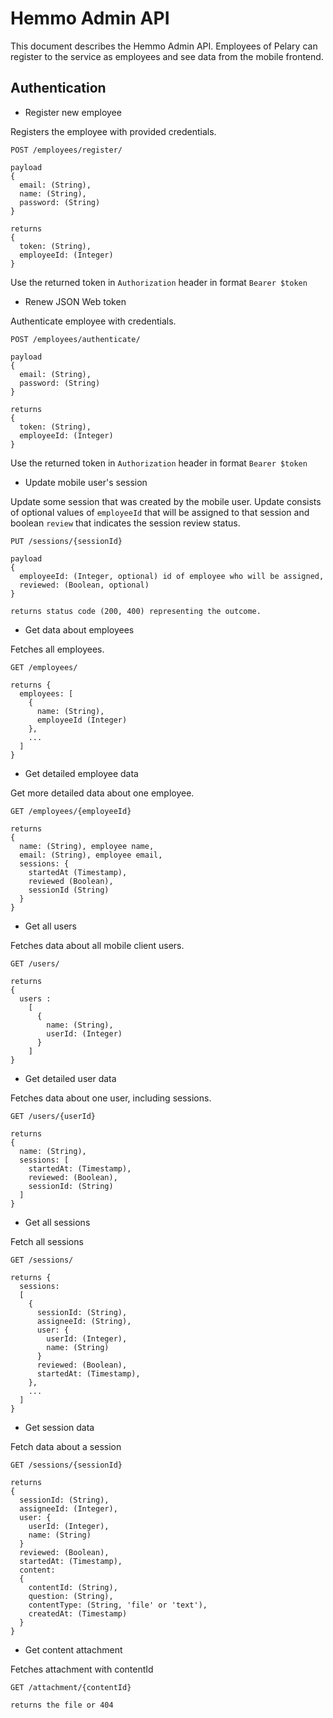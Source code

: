 # Hemmo Admin API

This document describes the Hemmo Admin API. Employees of Pelary can
register to the service as employees and see data from the mobile frontend.

## Authentication

* Register new employee

Registers the employee with provided credentials.

```
POST /employees/register/

payload
{
  email: (String),
  name: (String),
  password: (String)
}

returns
{
  token: (String),
  employeeId: (Integer)
}
```
Use the returned token in `Authorization` header in format
`Bearer $token`


* Renew JSON Web token

Authenticate employee with credentials.

```
POST /employees/authenticate/

payload
{
  email: (String),
  password: (String)
}

returns
{
  token: (String),
  employeeId: (Integer)
}
```

Use the returned token in `Authorization` header in format
`Bearer $token`

* Update mobile user's session

Update some session that was created by the mobile user. Update consists of optional values of `employeeId` that will be assigned to that session and boolean `review` that indicates the session review status.

```
PUT /sessions/{sessionId}

payload
{
  employeeId: (Integer, optional) id of employee who will be assigned,
  reviewed: (Boolean, optional)
}

returns status code (200, 400) representing the outcome.
```


* Get data about employees

Fetches all employees.

```
GET /employees/

returns {
  employees: [
    {
      name: (String),
      employeeId (Integer)
    },
    ...
  ]
}
```

* Get detailed employee data

Get more detailed data about one employee.

```
GET /employees/{employeeId}

returns
{
  name: (String), employee name,
  email: (String), employee email,
  sessions: {
    startedAt (Timestamp),
    reviewed (Boolean),
    sessionId (String)
  }
}
```

* Get all users

Fetches data about all mobile client users.

```
GET /users/

returns
{
  users :
    [
      {
        name: (String),
        userId: (Integer)
      }
    ]
}
```

* Get detailed user data

Fetches data about one user, including sessions.

```
GET /users/{userId}

returns
{
  name: (String),
  sessions: [
    startedAt: (Timestamp),
    reviewed: (Boolean),
    sessionId: (String)
  ]
}
```

* Get all sessions

Fetch all sessions

```
GET /sessions/

returns {
  sessions:
  [
    {
      sessionId: (String),
      assigneeId: (String),
      user: {
        userId: (Integer),
        name: (String)
      }
      reviewed: (Boolean),
      startedAt: (Timestamp),
    },
    ...
  ]
}
```

* Get session data

Fetch data about a session

```
GET /sessions/{sessionId}

returns
{
  sessionId: (String),
  assigneeId: (Integer),
  user: {
    userId: (Integer),
    name: (String)
  }
  reviewed: (Boolean),
  startedAt: (Timestamp),
  content:
  {
    contentId: (String),
    question: (String),
    contentType: (String, 'file' or 'text'),
    createdAt: (Timestamp)
  }
}
```

* Get content attachment

Fetches attachment with contentId
```
GET /attachment/{contentId}

returns the file or 404
```
